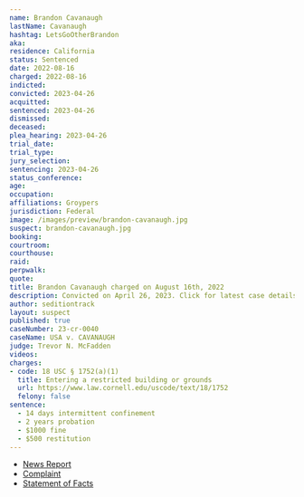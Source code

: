 ```yaml
---
name: Brandon Cavanaugh
lastName: Cavanaugh
hashtag: LetsGoOtherBrandon
aka:
residence: California
status: Sentenced
date: 2022-08-16
charged: 2022-08-16
indicted:
convicted: 2023-04-26
acquitted:
sentenced: 2023-04-26
dismissed:
deceased:
plea_hearing: 2023-04-26
trial_date:
trial_type:
jury_selection:
sentencing: 2023-04-26
status_conference:
age:
occupation:
affiliations: Groypers
jurisdiction: Federal
image: /images/preview/brandon-cavanaugh.jpg
suspect: brandon-cavanaugh.jpg
booking:
courtroom:
courthouse:
raid:
perpwalk:
quote:
title: Brandon Cavanaugh charged on August 16th, 2022
description: Convicted on April 26, 2023. Click for latest case details.
author: seditiontrack
layout: suspect
published: true
caseNumber: 23-cr-0040
caseName: USA v. CAVANAUGH
judge: Trevor N. McFadden
videos:
charges:
- code: 18 USC § 1752(a)(1)
  title: Entering a restricted building or grounds
  url: https://www.law.cornell.edu/uscode/text/18/1752
  felony: false
sentence:
  - 14 days intermittent confinement
  - 2 years probation
  - $1000 fine
  - $500 restitution
---
```

- [News Report](https://www.msn.com/en-us/news/crime/huntington-beach-man-who-allegedly-bragged-about-breaching-the-capitol-is-arrested-charged/ar-AA119aFD)
- [Complaint](https://www.justice.gov/usao-dc/case-multi-defendant/file/1529221/download)
- [Statement of Facts](https://www.justice.gov/usao-dc/case-multi-defendant/file/1529226/download)
